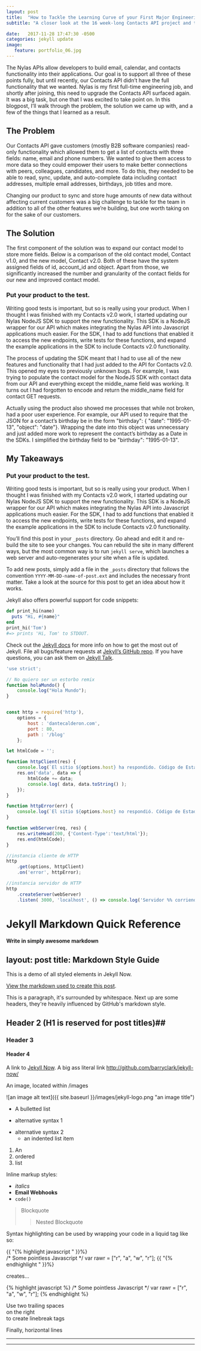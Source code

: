 ```yaml
---
layout: post
title:  "How to Tackle the Learning Curve of your First Major Engineering Project"
subtitle: "A closer look at the 16 week-long Contacts API project and the learnings that came from engineering fullstack systems at scale"

date:   2017-11-28 17:47:30 -0500
categories: jekyll update
image:
   feature: portfolio_06.jpg
---
```


The Nylas APIs allow developers to build email, calendar, and contacts functionality into their applications. Our goal is to support all three of these points fully, but until recently, our Contacts API didn’t have the full functionality that we wanted. Nylas is my first full-time engineering job, and shortly after joining, this need to upgrade the Contacts API surfaced again. It was a big task, but one that I was excited to take point on. In this blogpost, I’ll walk through the problem, the solution we came up with, and a few of the things that I learned as a result.

## The Problem

Our Contacts API gave customers (mostly B2B software companies) read-only functionality which allowed them to get a list of contacts with three fields: name, email and phone numbers. We wanted to give them access to more data so they could empower their users to make better connections with peers, colleagues, candidates, and more. To do this, they needed to be able to read, sync, update, and auto-complete data including contact addresses, multiple email addresses, birthdays, job titles and more.

Changing our product to sync and store huge amounts of new data without affecting current customers was a big challenge to tackle for the team in addition to all of the other features we’re building, but one worth taking on for the sake of our customers.

## The Solution

The first component of the solution was to expand our contact model to store more fields. Below is a comparison of the old contact model, Contact v1.0, and the new model, Contact v2.0. Both of these have the system assigned fields of id, account_id and object. Apart from those, we significantly increased the number and granularity of the contact fields for our new and improved contact model.

### Put your product to the test.

Writing good tests is important, but so is really using your product. When I thought I was finished with my Contacts v2.0 work, I started updating our Nylas NodeJS SDK to support the new functionality. This SDK is a NodeJS wrapper for our API which makes integrating the Nylas API into Javascript applications much easier. For the SDK, I had to add functions that enabled it to access the new endpoints, write tests for these functions, and expand the example applications in the SDK to include Contacts v2.0 functionality. 

The process of updating the SDK meant that I had to use all of the new features and functionality that I had just added to the API for Contacts v2.0. This opened my eyes to previously unknown bugs. For example, I was trying to populate the contact model for the NodeJS SDK with contact data from our API and everything except the middle_name field was working. It turns out I had forgotten to encode and return the middle_name field for contact GET requests.

Actually using the product also showed me processes that while not broken, had a poor user experience. For example, our API used to require that the JSON for a contact’s birthday be in the form "birthday": { "date": "1995-01-13", "object": "date"}. Wrapping the date into this object was unnecessary and just added more work to represent the contact’s birthday as a Date in the SDKs. I simplified the birthday field to be "birthday": "1995-01-13".



## My Takeaways
### Put your product to the test.

Writing good tests is important, but so is really using your product. When I thought I was finished with my Contacts v2.0 work, I started updating our Nylas NodeJS SDK to support the new functionality. This SDK is a NodeJS wrapper for our API which makes integrating the Nylas API into Javascript applications much easier. For the SDK, I had to add functions that enabled it to access the new endpoints, write tests for these functions, and expand the example applications in the SDK to include Contacts v2.0 functionality. 








You’ll find this post in your `_posts` directory. Go ahead and edit it and re-build the site to see your changes. You can rebuild the site in many different ways, but the most common way is to run `jekyll serve`, which launches a web server and auto-regenerates your site when a file is updated.

To add new posts, simply add a file in the `_posts` directory that follows the convention `YYYY-MM-DD-name-of-post.ext` and includes the necessary front matter. Take a look at the source for this post to get an idea about how it works.

Jekyll also offers powerful support for code snippets:

```ruby
def print_hi(name)
  puts "Hi, #{name}"
end
print_hi('Tom')
#=> prints 'Hi, Tom' to STDOUT.
```

Check out the [Jekyll docs][jekyll-docs] for more info on how to get the most out of Jekyll. File all bugs/feature requests at [Jekyll’s GitHub repo][jekyll-gh]. If you have questions, you can ask them on [Jekyll Talk][jekyll-talk].


```javascript
'use strict';

// No quiero ser un estorbo remix
function holaMundo() {
	console.log("Hola Mundo");
}


const http = require('http'),
	options = {
		host : 'dantecalderon.com',
		port : 80,
		path : '/blog'
	};

let htmlCode = '';

function httpClient(res) {
	console.log(`El sitio ${options.host} ha respondido. Código de Estado: ${res.statusCode}`);
	res.on('data', data => {
		htmlCode += data;
		console.log( data, data.toString() );
	});
}

function httpError(err) {
	console.log(`El sitio ${options.host} no respondió. Código de Estado: ${err.code}. Error: ${err.message}`);
}

function webServer(req, res) {
	res.writeHead(200, {'Content-Type':'text/html'});
	res.end(htmlCode);
}

//instancia cliente de HTTP
http
	.get(options, httpClient)
	.on('error', httpError);

//instancia servidor de HTTP
http
	.createServer(webServer)
	.listen( 3000, 'localhost', () => console.log('Servidor %% corriendo en http://localhost:3000/') );
```


# Jekyll Markdown Quick Reference

<script src="https://gist.github.com/LeNPaul/e4a87bba80cc97045848bae3b6d89aa2.js"></script>

#### Write in simply awesome markdown

layout: post
title: Markdown Style Guide
---

This is a demo of all styled elements in Jekyll Now. 

[View the markdown used to create this post](https://raw.githubusercontent.com/barryclark/www.jekyllnow.com/gh-pages/_posts/2014-6-19-Markdown-Style-Guide.md).

This is a paragraph, it's surrounded by whitespace. Next up are some headers, they're heavily influenced by GitHub's markdown style.

## Header 2 (H1 is reserved for post titles)##

### Header 3

#### Header 4
 
A link to [Jekyll Now](http://github.com/barryclark/jekyll-now/). A big ass literal link <http://github.com/barryclark/jekyll-now/>
  
An image, located within /images

![an image alt text]({{ site.baseurl }}/images/jekyll-logo.png "an image title")

* A bulletted list
- alternative syntax 1
+ alternative syntax 2
  - an indented list item

1. An
2. ordered
3. list

Inline markup styles: 

- _italics_
- **Email Webhooks**
- `code()` 
 
> Blockquote
>> Nested Blockquote 
 
Syntax highlighting can be used by wrapping your code in a liquid tag like so:

{{ "{% highlight javascript " }}%}  
/* Some pointless Javascript */
var rawr = ["r", "a", "w", "r"];
{{ "{% endhighlight " }}%}  

creates...

{% highlight javascript %}
/* Some pointless Javascript */
var rawr = ["r", "a", "w", "r"];
{% endhighlight %}
 
Use two trailing spaces  
on the right  
to create linebreak tags  
 
Finally, horizontal lines
 
----
****
[jekyll-docs]: https://jekyllrb.com/docs/home
[jekyll-gh]:   https://github.com/jekyll/jekyll
[jekyll-talk]: https://talk.jekyllrb.com/

